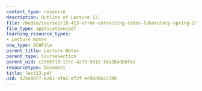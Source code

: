 ```yaml
---
content_type: resource
description: Outline of Lecture 13.
file: /media/courses/18-413-error-correcting-codes-laboratory-spring-2004/425e0d77e261afa2ef2fec98d05c27d9_lect13.pdf
file_type: application/pdf
learning_resource_types:
- Lecture Notes
ocw_type: OCWFile
parent_title: Lecture Notes
parent_type: CourseSection
parent_uid: c2566f19-17cc-4273-5d12-16a28adb0fee
resourcetype: Document
title: lect13.pdf
uid: 425e0d77-e261-afa2-ef2f-ec98d05c27d9
---
```


